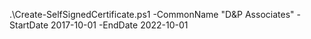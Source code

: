 .\Create-SelfSignedCertificate.ps1 -CommonName "D&P Associates" -StartDate 2017-10-01 -EndDate 2022-10-01